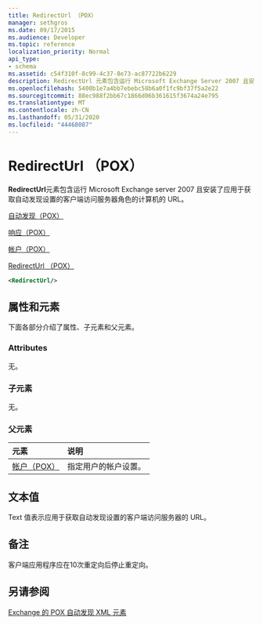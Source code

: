 ```yaml
---
title: RedirectUrl （POX）
manager: sethgros
ms.date: 09/17/2015
ms.audience: Developer
ms.topic: reference
localization_priority: Normal
api_type:
- schema
ms.assetid: c54f310f-8c99-4c37-8e73-ac87722b6229
description: RedirectUrl 元素包含运行 Microsoft Exchange Server 2007 且安装了应用于获取自动发现设置的客户端访问服务器角色的计算机的 URL。
ms.openlocfilehash: 5400b1e7a4bb7ebebc58b6a0f1fc9bf37f5a2e22
ms.sourcegitcommit: 88ec988f2bb67c1866d06b361615f3674a24e795
ms.translationtype: MT
ms.contentlocale: zh-CN
ms.lasthandoff: 05/31/2020
ms.locfileid: "44468087"
---
```

# <a name="redirecturl-pox"></a>RedirectUrl （POX）

**RedirectUrl**元素包含运行 Microsoft Exchange server 2007 且安装了应用于获取自动发现设置的客户端访问服务器角色的计算机的 URL。 
  
[自动发现（POX）](autodiscover-pox.md)
  
[响应（POX）](response-pox.md)
  
[帐户（POX）](account-pox.md)
  
[RedirectUrl （POX）](redirecturl-pox.md)
  
```xml
<RedirectUrl/>
```

## <a name="attributes-and-elements"></a>属性和元素

下面各部分介绍了属性、子元素和父元素。
  
### <a name="attributes"></a>Attributes

无。
  
### <a name="child-elements"></a>子元素

无。
  
### <a name="parent-elements"></a>父元素

|**元素**|**说明**|
|:-----|:-----|
|[帐户（POX）](account-pox.md) <br/> |指定用户的帐户设置。  <br/> |
   
## <a name="text-value"></a>文本值

Text 值表示应用于获取自动发现设置的客户端访问服务器的 URL。
  
## <a name="remarks"></a>备注

客户端应用程序应在10次重定向后停止重定向。
  
## <a name="see-also"></a>另请参阅



[Exchange 的 POX 自动发现 XML 元素](pox-autodiscover-xml-elements-for-exchange.md)

